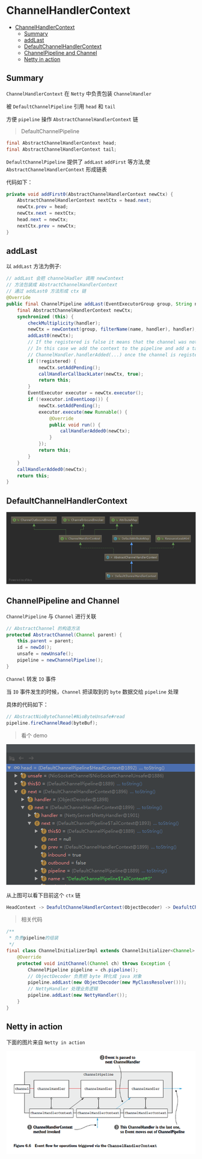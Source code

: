 # ChannelHandlerContext

- [ChannelHandlerContext](#channelhandlercontext)
  - [Summary](#summary)
  - [addLast](#addlast)
  - [DefaultChannelHandlerContext](#defaultchannelhandlercontext)
  - [ChannelPipeline and Channel](#channelpipeline-and-channel)
  - [Netty in action](#netty-in-action)

## Summary

`ChannelHandlerContext` 在 `Netty` 中负责包装 `ChannelHandler`

被 `DefaultChannelPipeline` 引用 `head` 和 `tail`

方便 `pipeline` 操作 `AbstractChannelHandlerContext` 链

> DefaultChannelPipeline

```java
final AbstractChannelHandlerContext head;
final AbstractChannelHandlerContext tail;
```

`DefaultChannelPipeline` 提供了 `addLast` `addFirst` 等方法,使 `AbstractChannelHandlerContext` 形成链表

代码如下：

```java
private void addFirst0(AbstractChannelHandlerContext newCtx) {
    AbstractChannelHandlerContext nextCtx = head.next;
    newCtx.prev = head;
    newCtx.next = nextCtx;
    head.next = newCtx;
    nextCtx.prev = newCtx;
}
```

## addLast

以 `addLast` 方法为例子:

```java
// addLast 会把 channelHadler 调用 newContext
// 方法包装成 AbstractChannelHandlerContext
// 通过 addLast0 方法形成 ctx 链
@Override
public final ChannelPipeline addLast(EventExecutorGroup group, String name, ChannelHandler handler) {
    final AbstractChannelHandlerContext newCtx;
    synchronized (this) {
        checkMultiplicity(handler);
        newCtx = newContext(group, filterName(name, handler), handler);
        addLast0(newCtx);
        // If the registered is false it means that the channel was not registered on an eventloop yet.
        // In this case we add the context to the pipeline and add a task that will call
        // ChannelHandler.handlerAdded(...) once the channel is registered.
        if (!registered) {
            newCtx.setAddPending();
            callHandlerCallbackLater(newCtx, true);
            return this;
        }
        EventExecutor executor = newCtx.executor();
        if (!executor.inEventLoop()) {
            newCtx.setAddPending();
            executor.execute(new Runnable() {
                @Override
                public void run() {
                    callHandlerAdded0(newCtx);
                }
            });
            return this;
        }
    }
    callHandlerAdded0(newCtx);
    return this;
}
```

## DefaultChannelHandlerContext

![DefaultChannelHandlerContext](./images/netty-DefaultChannelHandlerContext.png)

## ChannelPipeline and Channel

`ChannelPipeline` 与 `Channel` 进行关联

```java
// AbstractChannel 的构造方法
protected AbstractChannel(Channel parent) {
    this.parent = parent;
    id = newId();
    unsafe = newUnsafe();
    pipeline = newChannelPipeline();
}
```

`Channel` 转发 `IO` 事件

当 `IO` 事件发生的时候，`Channel` 把读取到的 `byte` 数据交给 `pipeline` 处理

具体的代码如下：

```java
// AbstractNioByteChannel#NioByteUnsafe#read
pipeline.fireChannelRead(byteBuf);
```

> 看个 demo

![pipeline and channel](./images/netty-pipeline-channel.png)

从上图可以看下目前这个 `ctx` 链

```java
HeadContext -> DeafultChannelHandlerContext(ObjectDecoder) -> DeafultChannelHandlerContext(NettyHandler) -> TailContext
```

> 相关代码

```java
/**
 * 负责pipeline的组装
 */
final class ChannelInitializerImpl extends ChannelInitializer<Channel> {
    @Override
    protected void initChannel(Channel ch) throws Exception {
        ChannelPipeline pipeline = ch.pipeline();
        // ObjectDecoder 负责把 byte 转化成 java 对象
        pipeline.addLast(new ObjectDecoder(new MyClassResolver()));
        // NettyHandler 处理业务逻辑
        pipeline.addLast(new NettyHandler());
    }
}
```

## Netty in action

下面的图片来自 `Netty in action`

![ChannelHandlerContext](./images/ChannelHandlerContext.png)
